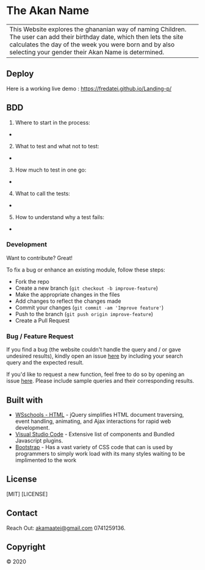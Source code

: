 # The Akan Name
<table>
<tr>
<td>
This Website explores the ghananian way of naming Children. The user can add their birthday date, which then lets the site calculates the day of the week you were born and by also selecting your gender their Akan Name is determined.
</td>
</tr>
</table>


## Deploy
Here is a working live demo : https://fredatei.github.io/Landing-p/

## BDD
1. Where to start in the process:
- 

2. What to test and what not to test:
- 

3. How much to test in one go:
- 

4. What to call the tests:
- 
   
5. How to understand why a test fails:
- 

### Development
Want to contribute? Great!

To fix a bug or enhance an existing module, follow these steps:

- Fork the repo
- Create a new branch (`git checkout -b improve-feature`)
- Make the appropriate changes in the files
- Add changes to reflect the changes made
- Commit your changes (`git commit -am 'Improve feature'`)
- Push to the branch (`git push origin improve-feature`)
- Create a Pull Request 

### Bug / Feature Request

If you find a bug (the website couldn't handle the query and / or gave undesired results), kindly open an issue [here](https://github.com/FredAtei/Landing-p/issues/new) by including your search query and the expected result.

If you'd like to request a new function, feel free to do so by opening an issue [here](https://github.com/FredAtei/Landing-p/issues/new). Please include sample queries and their corresponding results.


## Built with 

- [WSschools - HTML](https://www.w3schools.com/html/default.asp) - jQuery simplifies HTML document traversing, event handling, animating, and Ajax interactions for rapid web development.
- [Visual Studio Code](https://code.visualstudio.com/) - Extensive list of components and  Bundled Javascript plugins.
- [Bootstrap](https://getbootstrap.com/) - Has a vast variety of CSS code that can is used by programmers to simply work load with its many styles waiting to be implimented to the work

## License
[MIT] [LICENSE]

## Contact

Reach Out: akamaatei@gmail.com
           0741259136.   

## Copyright

© 2020
